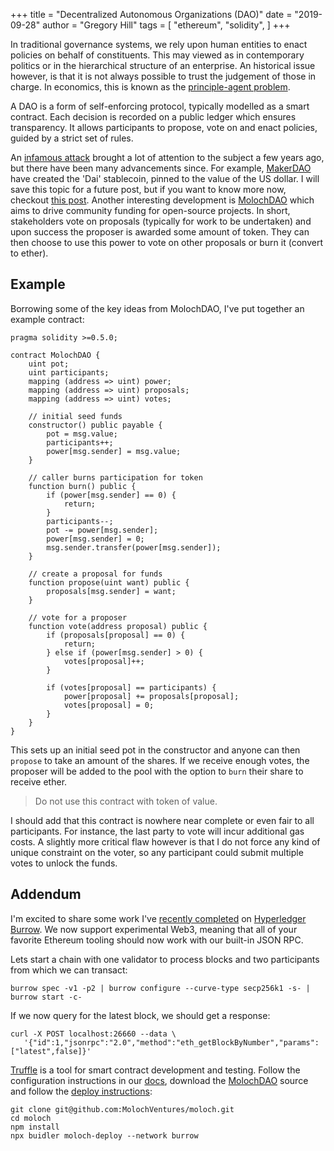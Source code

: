 +++
title = "Decentralized Autonomous Organizations (DAO)"
date = "2019-09-28"
author = "Gregory Hill"
tags = [
    "ethereum",
    "solidity",
]
+++

In traditional governance systems, we rely upon human entities to enact policies on
behalf of constituents. This may viewed as in contemporary politics or in the hierarchical
structure of an enterprise. An historical issue however, is that it is not always possible 
to trust the judgement of those in charge. In economics, this is known as the 
[principle-agent problem](https://en.wikipedia.org/wiki/Principal%E2%80%93agent_problem).

A DAO is a form of self-enforcing protocol, typically modelled as a smart contract. Each
decision is recorded on a public ledger which ensures transparency. It allows participants
to propose, vote on and enact policies, guided by a strict set of rules.

An [infamous attack](https://www.wired.com/2016/06/50-million-hack-just-showed-dao-human/)
brought a lot of attention to the subject a few years ago, but there have been many
advancements since. For example, [MakerDAO](https://makerdao.com/en/dai/) have created the 
'Dai' stablecoin, pinned to the value of the US dollar. I will save this topic for a future
post, but if you want to know more now, checkout [this post](https://medium.com/@james_3093/the-dai-stablecoin-is-a-game-changer-for-ethereum-and-the-entire-cryptocurrency-ecosystem-13fb412d1e75).
Another interesting development is [MolochDAO](https://medium.com/@simondlr/the-moloch-dao-collapsing-the-firm-2a800b3aa2e7)
which aims to drive community funding for open-source projects. In short, stakeholders vote on proposals 
(typically for work to be undertaken) and upon success the proposer is awarded some amount of token. They
can then choose to use this power to vote on other proposals or burn it (convert to ether).

## Example

Borrowing some of the key ideas from MolochDAO, I've put together an example contract:

```solidity
pragma solidity >=0.5.0;

contract MolochDAO {
    uint pot;
    uint participants;
    mapping (address => uint) power;
    mapping (address => uint) proposals;
    mapping (address => uint) votes;

    // initial seed funds
    constructor() public payable {
        pot = msg.value;
        participants++;
        power[msg.sender] = msg.value;
    }
    
    // caller burns participation for token
    function burn() public {
        if (power[msg.sender] == 0) {
            return;
        }
        participants--;
        pot -= power[msg.sender];
        power[msg.sender] = 0;
        msg.sender.transfer(power[msg.sender]);
    }
    
    // create a proposal for funds
    function propose(uint want) public {
        proposals[msg.sender] = want;
    }
    
    // vote for a proposer
    function vote(address proposal) public {
        if (proposals[proposal] == 0) {
            return;
        } else if (power[msg.sender] > 0) {
            votes[proposal]++;
        }

        if (votes[proposal] == participants) {
            power[proposal] += proposals[proposal];
            votes[proposal] = 0;
        }
    }
}
```

This sets up an initial seed pot in the constructor and anyone can then `propose` to take
an amount of the shares. If we receive enough votes, the proposer will be added to the pool
with the option to `burn` their share to receive ether.

> Do not use this contract with token of value.

I should add that this contract is nowhere near complete or even fair to all participants.
For instance, the last party to vote will incur additional gas costs. A slightly more critical
flaw however is that I do not force any kind of unique constraint on the voter, so any participant
could submit multiple votes to unlock the funds.

## Addendum

I'm excited to share some work I've [recently completed](https://github.com/hyperledger/burrow/pull/1238) on
[Hyperledger Burrow](https://github.com/hyperledger/burrow). We now support experimental Web3, meaning that
all of your favorite Ethereum tooling should now work with our built-in JSON RPC.

Lets start a chain with one validator to process blocks and two participants from which we can transact:

```shell
burrow spec -v1 -p2 | burrow configure --curve-type secp256k1 -s- | burrow start -c- 
```

If we now query for the latest block, we should get a response:

```shell
curl -X POST localhost:26660 --data \
   '{"id":1,"jsonrpc":"2.0","method":"eth_getBlockByNumber","params":["latest",false]}'
```

[Truffle](https://www.trufflesuite.com/) is a tool for smart contract development and testing.
Follow the configuration instructions in our [docs](http://hyperledger.github.io/burrow/#/reference/web3?id=truffle),
download the [MolochDAO](https://github.com/MolochVentures/moloch) source and follow the [deploy instructions](https://github.com/MolochVentures/moloch#deploying-a-new-pool):

```shell
git clone git@github.com:MolochVentures/moloch.git
cd moloch
npm install
npx buidler moloch-deploy --network burrow
```